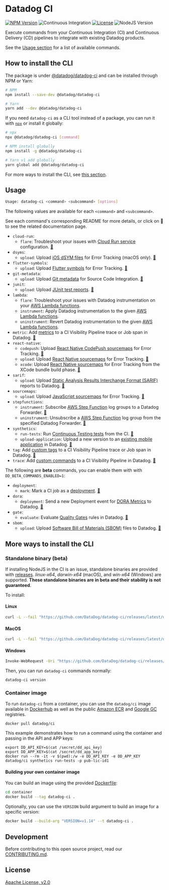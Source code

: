# Datadog CI

[![NPM Version](https://img.shields.io/npm/v/@datadog/datadog-ci)](https://www.npmjs.com/package/@datadog/datadog-ci) ![Continuous Integration](https://github.com/DataDog/datadog-ci/workflows/Continuous%20Integration/badge.svg) [![License](https://img.shields.io/badge/License-Apache%202.0-blue.svg)](https://opensource.org/licenses/Apache-2.0) ![NodeJS Version](https://img.shields.io/badge/Node.js-14+-green)

Execute commands from your Continuous Integration (CI) and Continuous Delivery (CD) pipelines to integrate with existing Datadog products.

See the [Usage section](#usage) for a list of available commands.

## How to install the CLI

The package is under [@datadog/datadog-ci](https://www.npmjs.com/package/@datadog/datadog-ci) and can be installed through NPM or Yarn:

```sh
# NPM
npm install --save-dev @datadog/datadog-ci

# Yarn
yarn add --dev @datadog/datadog-ci
```

If you need `datadog-ci` as a CLI tool instead of a package, you can run it with [`npx`](https://www.npmjs.com/package/npx) or install it globally:

```sh
# npx
npx @datadog/datadog-ci [command]

# NPM install globally
npm install -g @datadog/datadog-ci

# Yarn v1 add globally
yarn global add @datadog/datadog-ci
```

For more ways to install the CLI, see [this section](#more-ways-to-install-the-cli).

## Usage

```bash
Usage: datadog-ci <command> <subcommand> [options]
```

The following values are available for each `<command>` and `<subcommand>`.

See each command's corresponding README for more details, or click on 🔗 to see the related documentation page.

- `cloud-run`:
  - `flare`: Troubleshoot your issues with [Cloud Run service](src/commands/cloud-run) configuration. [🔗](https://docs.datadoghq.com/serverless/google_cloud_run)
- `dsyms`:
  - `upload`: Upload [iOS dSYM files](src/commands/dsyms) for Error Tracking (macOS only). [🔗](https://docs.datadoghq.com/real_user_monitoring/error_tracking/ios/)
- `flutter-symbols`:
  - `upload`: Upload [Flutter symbols](src/commands/flutter-symbols) for Error Tracking. [🔗](https://docs.datadoghq.com/real_user_monitoring/error_tracking/flutter/)
- `git-metadata`:
  - `upload`: Upload [Git metadata](src/commands/git-metadata) for Source Code Integration. [🔗](https://docs.datadoghq.com/integrations/guide/source-code-integration/)
- `junit`:
  - `upload`: Upload [JUnit test reports](src/commands/junit). [🔗](https://docs.datadoghq.com/tests/setup/junit_xml/)
- `lambda`:
  - `flare`: Troubleshoot your issues with Datadog instrumentation on your [AWS Lambda functions](src/commands/lambda).
  - `instrument`: Apply Datadog instrumentation to the given [AWS Lambda functions](src/commands/lambda).
  - `uninstrument`: Revert Datadog instrumentation to the given [AWS Lambda functions](src/commands/lambda).
- `metric`: Add [metrics](src/commands/metric) to a CI Visibility Pipeline trace or Job span in Datadog. [🔗](https://docs.datadoghq.com/continuous_integration/pipelines/custom_tags_and_metrics/)
- `react-native`:
  - `codepush`: Upload [React Native CodePush sourcemaps](src/commands/react-native) for Error Tracking. [🔗](https://docs.datadoghq.com/real_user_monitoring/mobile_and_tv_monitoring/setupcodepush/)
  - `upload`: Upload [React Native sourcemaps](src/commands/react-native) for Error Tracking. [🔗](https://docs.datadoghq.com/real_user_monitoring/error_tracking/reactnative/)
  - `xcode`: Upload [React Native sourcemaps](src/commands/react-native) for Error Tracking from the XCode bundle build phase. [🔗](https://docs.datadoghq.com/real_user_monitoring/error_trackingreactnative/)
- `sarif`:
  - `upload`: Upload [Static Analysis Results Interchange Format (SARIF)](src/commands/sarif) reports to Datadog. [🔗](https://docs.datadoghq.com/static_analysis/)
- `sourcemaps`:
  - `upload`: Upload [JavaScript sourcemaps](src/commands/sourcemaps) for Error Tracking. [🔗](https://docs.datadoghq.com/real_user_monitoring/browser/)
- `stepfunctions`:
  - `instrument`: Subscribe [AWS Step Function](src/commands/stepfunctions) log groups to a Datadog Forwarder. [🔗](https://docs.datadoghq.com/serverless/step_functions/installation/tab=datadogcli)
  - `uninstrument`: Unsubscribe a [AWS Step Function](src/commands/stepfunctions) log group from the specified Datadog Forwarder. [🔗](https://docs.datadoghq.com/serverless/step_functions/installation/tab=datadogcli)
- `synthetics`:
  - `run-tests`: Run [Continuous Testing tests](src/commands/synthetics) from the CI. [🔗](https://docs.datadoghq.com/continuous_testing/)
  - `upload-application`: Upload a new version to an [existing mobile application](src/commands/synthetics) in Datadog. [🔗](https://docs.datadoghq.com/mobile_app_testing/)
- `tag`: Add [custom tags](src/commands/tag) to a CI Visibility Pipeline trace or Job span in Datadog. [🔗](https://docs.datadoghq.com/continuous_integration/pipelines/custom_tags_and_metrics/)
- `trace`: Add [custom commands](src/commands/trace) to a CI Visibility Pipeline in Datadog. [🔗](https://docs.datadoghq.com/continuous_integration/pipelines/custom_commands/)

The following are **beta** commands, you can enable them with with `DD_BETA_COMMANDS_ENABLED=1`:
- `deployment`:
  - `mark`: Mark a CI job as a [deployment](src/commands/deployment). [🔗](https://docs.datadoghq.com/continuous_delivery/)
- `dora`:
  - `deployment`: Send a new Deployment event for [DORA Metrics](src/commands/dora) to Datadog. [🔗](https://docs.datadoghq.com/dora_metrics/)
- `gate`:
  - `evaluate`: Evaluate [Quality Gates](src/commands/gate) rules in Datadog. [🔗](https://docs.datadoghq.com/quality_gates/)
- `sbom`:
  - `upload`: Upload [Software Bill of Materials (SBOM)](src/commands/sbom) files to Datadog. [🔗](https://docs.datadoghq.com/static_analysis/)

## More ways to install the CLI

### Standalone binary (**beta**)

If installing NodeJS in the CI is an issue, standalone binaries are provided with [releases](https://github.com/DataDog/datadog-ci/releases). _linux-x64_, _darwin-x64_ (macOS), and _win-x64_ (Windows) are supported. **These standalone binaries are in beta and their stability is not guaranteed**.

To install:

#### Linux

```sh
curl -L --fail "https://github.com/DataDog/datadog-ci/releases/latest/download/datadog-ci_linux-x64" --output "/usr/local/bin/datadog-ci" && chmod +x /usr/local/bin/datadog-ci
```

#### MacOS

```sh
curl -L --fail "https://github.com/DataDog/datadog-ci/releases/latest/download/datadog-ci_darwin-x64" --output "/usr/local/bin/datadog-ci" && chmod +x /usr/local/bin/datadog-ci
```

#### Windows

```sh
Invoke-WebRequest -Uri "https://github.com/DataDog/datadog-ci/releases/latest/download/datadog-ci_win-x64.exe" -OutFile "datadog-ci.exe"
```

Then, you can run `datadog-ci` commands normally:

```sh
datadog-ci version
```

### Container image

To run `datadog-ci` from a container, you can use the `datadog/ci` image available in [Dockerhub](https://hub.docker.com/r/datadog/ci) as well as the public [Amazon ECR](https://gallery.ecr.aws/datadog/ci) and [Google GC](https://console.cloud.google.com/gcr/images/datadoghq/global/ci) registries.

```
docker pull datadog/ci
```

This example demonstrates how to run a command using the container and passing in the API and APP keys:

```
export DD_API_KEY=$(cat /secret/dd_api_key)
export DD_APP_KEY=$(cat /secret/dd_app_key)
docker run --rm -it -v $(pwd):/w -e DD_API_KEY -e DD_APP_KEY datadog/ci synthetics run-tests -p pub-lic-id1
```

#### Building your own container image

You can build an image using the provided [Dockerfile](https://github.com/DataDog/datadog-ci/blob/master/container/Dockerfile):

```sh
cd container
docker build --tag datadog-ci .
```

Optionally, you can use the `VERSION` build argument to build an image for a specific version:

```sh
docker build --build-arg "VERSION=v1.14" --t datadog-ci .
```

## Development

Before contributing to this open source project, read our [CONTRIBUTING.md](CONTRIBUTING.md).

## License

[Apache License, v2.0](LICENSE)
